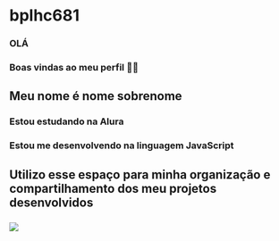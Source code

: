 # bplhc681
### OLÁ
### Boas vindas ao meu perfil 💙💙
## Meu nome é nome sobrenome

### Estou estudando na Alura
### Estou me desenvolvendo na linguagem JavaScript
## Utilizo esse espaço para minha organização e compartilhamento dos meu projetos desenvolvidos
### ![](link)
